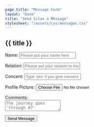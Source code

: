 ```yaml
---
page_title: "Message Form"
layout: "base"
title: "Send Silas a Message"
stylesheet: "/assets/css/messages.css"
---
```



<div class="form-container">
  <h2>{{ title }}</h2>

  <form method="post" name="Send Silas a Message" data-netlify="true" enctype="multipart/form-data" action="/thank-you">
    <p>
      <label for="name">Name:</label>
      <input type="text" name="name" id="name" placeholder="Please put your name here" required>
    </p>
    <p>
      <label for="relation">Relation:</label>
      <input type="text" name="relation" id="name" placeholder="Please put your relation to the graduate here">
    </p>
    <p>
      <label for="relation">Concent:</label>
      <input type="text" name="concent" id="name" placeholder="Type 'yes' if you give concent to post this publicly!" required>
    </p>
    <p>
      <label for="picture">Profile Picture:</label>
      <input type="file" name="picture" id="picture">
    </p>
    <p>
      <label for="comments">Comments:</label><br/>
      <textarea name="comments" id="comments" placeholder="The journey goes 'through #7'" required></textarea>
    </p>
    <p>
      <input type="submit" value="Send Message" id="button">
    </p>
  </form>
</div>